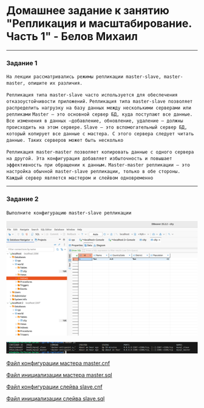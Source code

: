 # Домашнее задание к занятию "Репликация и масштабирование. Часть 1" - Белов Михаил

---

### Задание 1

`На лекции рассматривались режимы репликации master-slave, master-master, опишите их различия.`

`Репликация типа master-slave часто используется для обеспечения отказоустойчивости приложений.`
`Репликация типа master-slave позволяет распределить нагрузку на базу данных между несколькими серверами или репликами`
`Master — это основной сервер БД, куда поступают все данные. Все изменения в данных —добавление, обновление, удаление — должны происходить на этом сервере.`
`Slave — это вспомогательный сервер БД, который копирует все данные с мастера. С этого сервера следует читать данные. Таких серверов может быть несколько`

`Репликация master-master позволяет копировать данные с одного сервера на другой. Эта конфигурация добавляет избыточность и повышает эффективность при обращении к данным.`
`Master-master репликации — это настройка обычной master-slave репликации, только в обе стороны. Каждый сервер является мастером и слейвом одновременно`

---

### Задание 2

`Выполните конфигурацию master-slave репликации`

![DBeaver](/img/DBeaver.png)

![DB_containers](/img/DB_containers.png)

[Файл конфигурации мастера master.cnf](master.cnf)

[Файл инициализации мастера master.sql](master.sql)

[Файл конфигурации слейва slave.cnf](slave.cnf)

[Файл инициализации слейва slave.sql](slave.sql)
